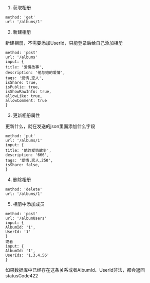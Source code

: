 1. 获取相册
  ```
method: 'get'
url: '/albums/1'
  ```

2. 新建相册

  新建相册，不需要添加UserId，只能登录后给自己添加相册

  ```
method: 'post'
url: '/albums'
input: {
  title: '爱情故事',
  description: '他与她的爱情',
  tags: '爱情,恋人',
  isShare: true,
  isPublic: true,
  isShowRawInfo: true,
  allowLike: true,
  allowComment: true
}
  ```
3. 更新相册属性

  更新什么，就在发送的json里面添加什么字段

  ```
method: 'put'
url: '/albums/1'
input: {
  title: '他的爱情故事',
  description: '666',
  tags: '爱情,恋人,250',
  isShare: false,
}
  ```

4. 删除相册


  ```
method: 'delete'
url: '/albums/1'
  ```

5. 相册中添加成员

  ```
method: 'post'
url: '/albumUsers'
input: {
  AlbumId: '1',
  UserId: '1'
}
或者
input: {
  AlbumId: '1',
  UserIds: '1,3,4,56'
}
  ```

如果数据库中已经存在这条关系或者AlbumId、UserId非法，都会返回statusCode422
